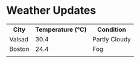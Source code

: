# Weather Updates

<!-- WEATHER-UPDATE-START -->
<table><tr><th>City</th><th>Temperature (°C)</th><th>Condition</th></tr><tr><td>Valsad</td><td>30.4</td><td>Partly Cloudy</td></tr><tr><td>Boston</td><td>24.4</td><td>Fog</td></tr><tr><td></td><td></td><td></td></tr></table>
<!-- WEATHER-UPDATE-END -->
